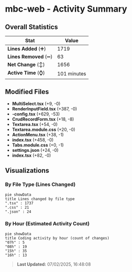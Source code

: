 # mbc-web - Activity Summary 

## Overall Statistics

| Stat                   | Value                                                             |
| ---------------------- | ----------------------------------------------------------------- |
| **Lines Added** (➕)   | 1719                                          |
| **Lines Removed** (➖) | 63                                        |
| **Net Change** (↕)    | 1656                |
| **Active Time** (⌚)   | 101 minutes |


## Modified Files
- **MultiSelect.tsx** (+9, -0)
- **RenderInputField.tsx** (+387, -0)
- **-config.tsx** (+629, -53)
- **CrudRecordForm.tsx** (+18, -8)
- **Textarea.tsx** (+54, -0)
- **Textarea.module.css** (+20, -0)
- **ActionMenu.tsx** (+38, -1)
- **index.tsx** (+458, -0)
- **Tabs.module.css** (+0, -1)
- **settings.json** (+24, -0)
- **index.tsx** (+82, -0)

## Visualizations

### By File Type (Lines Changed)

```mermaid
pie showData
title Lines changed by file type
".tsx" : 1737
".css" : 21
".json" : 24
```

### By Hour (Estimated Activity Count)

```mermaid
pie showData
title Coding activity by hour (count of changes)
"07h" : 5
"08h" : 19
"15h" : 35
"16h" : 13
```


> **Last Updated:** 07/02/2025, 16:48:08